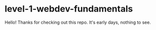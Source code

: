 # level-1-webdev-fundamentals

<p>Hello! Thanks for checking out this repo. It's early days, nothing to see.</p>